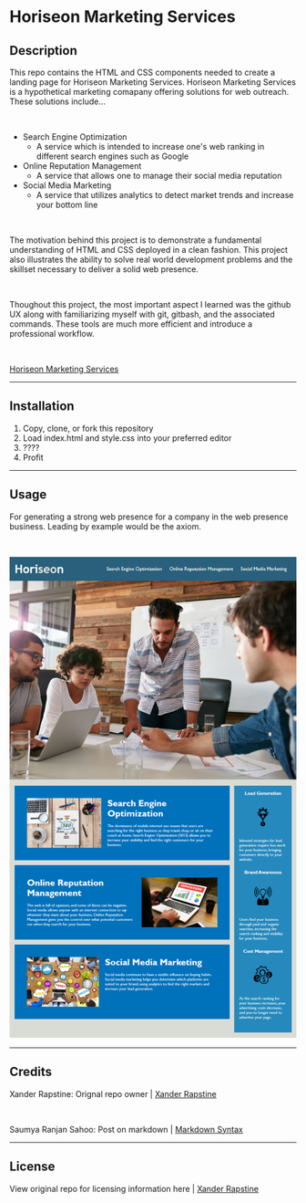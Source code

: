 # Horiseon Marketing Services

## Description

This repo contains the HTML and CSS components needed to create a landing page for Horiseon Marketing Services. Horiseon Marketing Services is a hypothetical marketing comapany offering solutions for web outreach. These solutions include...

</br>

* Search Engine Optimization
    *  A service which is intended to increase one's web ranking in different search engines such as Google
* Online Reputation Management
    * A service that allows one to manage their social media reputation
* Social Media Marketing
    * A service that utilizes analytics to detect market trends and increase your bottom line

</br>

The motivation behind this project is to demonstrate a fundamental understanding of HTML and CSS deployed in a clean fashion. This project also illustrates the ability to solve real world development problems and the skillset necessary to deliver a solid web presence.

</br>

Thoughout this project, the most important aspect I learned was the github UX along with familiarizing myself with git, gitbash, and the associated commands. These tools are much more efficient and introduce a professional workflow.

</br>

[Horiseon Marketing Services](https://rickhill543.github.io/horiseon-marketing-services/)

***

## Installation

1. Copy, clone, or fork this repository
2. Load index.html and style.css into your preferred editor
3. ????
4. Profit

***

## Usage

For generating a strong web presence for a company in the web presence business. Leading by example would be the axiom.

</br>

![horiseon marketing services screenshot](./assets/images/screenshot.png)

***

## Credits

Xander Rapstine: Orignal repo owner | 
[Xander Rapstine](https://github.com/Xandromus/)

</br>

Saumya Ranjan Sahoo: Post on markdown | 
[Markdown Syntax](https://medium.com/@saumya.ranjan/how-to-write-a-readme-md-file-markdown-file-20cb7cbcd6f)

***

## License
View original repo for licensing information here | 
[Xander Rapstine](https://github.com/coding-boot-camp/urban-octo-telegram)